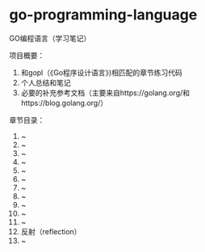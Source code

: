 # go-programming-language
GO编程语言（学习笔记）

项目概要：

1. 和gopl（《Go程序设计语言》)相匹配的章节练习代码
2. 个人总结和笔记
3. 必要的补充参考文档（主要来自https://golang.org/和https://blog.golang.org/）

章节目录：

1. ~
2. ~
3. ~
4. ~
5. ~
6. ~
7. ~
8. ~
9. ~
10. ~
11. ~
12. 反射（reflection）
13. ~